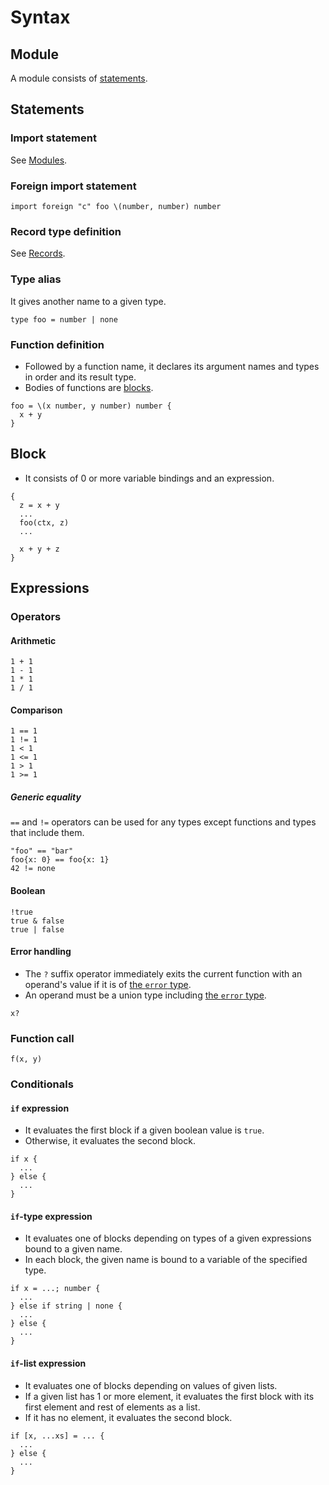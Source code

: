 # Syntax

## Module

A module consists of [statements](#statements).

## Statements

### Import statement

See [Modules](modules).

### Foreign import statement

```pen
import foreign "c" foo \(number, number) number
```

### Record type definition

See [Records](types#records).

### Type alias

It gives another name to a given type.

```pen
type foo = number | none
```

### Function definition

- Followed by a function name, it declares its argument names and types in order and its result type.
- Bodies of functions are [blocks](#block).

```pen
foo = \(x number, y number) number {
  x + y
}
```

## Block

- It consists of 0 or more variable bindings and an expression.

```pen
{
  z = x + y
  ...
  foo(ctx, z)
  ...

  x + y + z
}
```

## Expressions

### Operators

#### Arithmetic

```pen
1 + 1
1 - 1
1 * 1
1 / 1
```

#### Comparison

```pen
1 == 1
1 != 1
1 < 1
1 <= 1
1 > 1
1 >= 1
```

##### Generic equality

`==` and `!=` operators can be used for any types except functions and types that include them.

```pen
"foo" == "bar"
foo{x: 0} == foo{x: 1}
42 != none
```

#### Boolean

```pen
!true
true & false
true | false
```

#### Error handling

- The `?` suffix operator immediately exits the current function with an operand's value if it is of [the `error` type][error-type].
- An operand must be a union type including [the `error` type][error-type].

```
x?
```

[error-type]: built-ins#error

### Function call

```pen
f(x, y)
```

### Conditionals

#### `if` expression

- It evaluates the first block if a given boolean value is `true`.
- Otherwise, it evaluates the second block.

```pen
if x {
  ...
} else {
  ...
}
```

#### `if`-type expression

- It evaluates one of blocks depending on types of a given expressions bound to a given name.
- In each block, the given name is bound to a variable of the specified type.

```pen
if x = ...; number {
  ...
} else if string | none {
  ...
} else {
  ...
}
```

#### `if`-list expression

- It evaluates one of blocks depending on values of given lists.
- If a given list has 1 or more element, it evaluates the first block with its first element and rest of elements as a list.
- If it has no element, it evaluates the second block.

```pen
if [x, ...xs] = ... {
  ...
} else {
  ...
}
```
